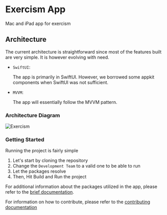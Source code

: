 # Exercism App
Mac and iPad app for exercism 

## Architecture 
The current architecture is straightforward since most of the features built are very simple. It is however evolving with need. 
- `SwiftUI`:
  
    The app is primarily in SwiftUI. However, we borrowed some appkit components when SwiftUI was not sufficient. 
- `MVVM`:

  The app will essentially follow the MVVM pattern. 
### Architecture Diagram
![Exercism](https://user-images.githubusercontent.com/23118371/196192446-afc28329-f37e-4755-b50a-11cf314aa778.png)


### Getting Started

Running the project is fairly simple

1. Let's start by cloning the repository
2. Change the `Development Team` to a valid one to be able to run
3. Let the packages resolve
4. Then, Hit Build and Run the project

For additional information about the packages utilized in the app, please refer to the [brief documentation](/doc/01-dependencies.md).

For information on how to contribute, please refer to the [contributing documentation](CONTRIBUTING.md)
